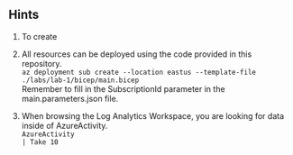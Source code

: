 
## Hints
1. To create
2. All resources can be deployed using the code provided in this repository. <br>`az deployment sub create --location eastus --template-file ./labs/lab-1/bicep/main.bicep` <br> Remember to fill in the SubscriptionId parameter in the main.parameters.json file.

2. When browsing the Log Analytics Workspace, you are looking for data inside of AzureActivity. <br> `AzureActivity` <br> `| Take 10`
